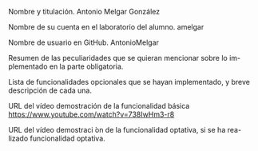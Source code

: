 Nombre y titulación.
	Antonio Melgar González

Nombre de su cuenta en el laboratorio del alumno.
	amelgar

Nombre de usuario en GitHub.
	AntonioMelgar

Resumen de las peculiaridades que se quieran mencionar sobre lo im-
plementado en la parte obligatoria.

Lista de funcionalidades opcionales que se hayan implementado, y breve
descripción de cada una.

URL del vídeo demostración de la funcionalidad básica
	https://www.youtube.com/watch?v=738IwHm3-r8

URL del vídeo demostraci ́on de la funcionalidad optativa, si se ha rea-
lizado funcionalidad optativa.
